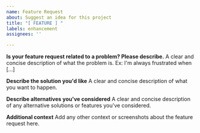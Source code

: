 ```yaml
---
name: Feature Request
about: Suggest an idea for this project
title: "[ FEATURE ] "
labels: enhancement
assignees: ''

---
```


**Is your feature request related to a problem? Please describe.**
A clear and concise description of what the problem is. Ex: I'm always frustrated when [...]

**Describe the solution you'd like**
A clear and concise description of what you want to happen.

**Describe alternatives you've considered**
A clear and concise description of any alternative solutions or features you've considered.

**Additional context**
Add any other context or screenshots about the feature request here.

